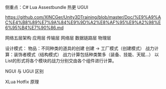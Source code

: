 侧重点：C# Lua Assestbundle 热更 UGUI

https://github.com/XINCGer/Unity3DTraining/blob/master/Doc/%E9%A9%AC%E4%B8%89%E7%9A%84%E9%9D%A2%E8%AF%95%E9%A2%98%E6%95%B4%E7%90%86.md

网络五层架构  应用层 传输层 网络层 数据链路层 物理层

设计模式：
物品：不同种类的道具的创建  创建 -> 工厂模式（创建模式）
战力计算：装饰者模式（结构模式） 战力计算包括种类繁多（装备、技能、天赋...） 以List的形式将各个模块的战力分别交由各个组件进行计算。


NGUI 与 UGUI 区别

XLua Hotfix 原理